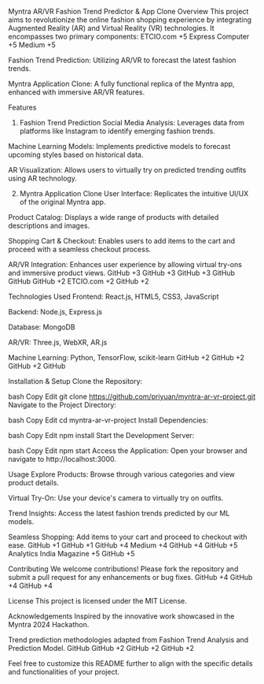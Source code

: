 Myntra AR/VR Fashion Trend Predictor & App Clone
Overview
This project aims to revolutionize the online fashion shopping experience by integrating Augmented Reality (AR) and Virtual Reality (VR) technologies. It encompasses two primary components:
ETCIO.com
+5
Express Computer
+5
Medium
+5

Fashion Trend Prediction: Utilizing AR/VR to forecast the latest fashion trends.

Myntra Application Clone: A fully functional replica of the Myntra app, enhanced with immersive AR/VR features.

Features
1. Fashion Trend Prediction
Social Media Analysis: Leverages data from platforms like Instagram to identify emerging fashion trends.

Machine Learning Models: Implements predictive models to forecast upcoming styles based on historical data.

AR Visualization: Allows users to virtually try on predicted trending outfits using AR technology.

2. Myntra Application Clone
User Interface: Replicates the intuitive UI/UX of the original Myntra app.

Product Catalog: Displays a wide range of products with detailed descriptions and images.

Shopping Cart & Checkout: Enables users to add items to the cart and proceed with a seamless checkout process.

AR/VR Integration: Enhances user experience by allowing virtual try-ons and immersive product views.
GitHub
+3
GitHub
+3
GitHub
+3
GitHub
GitHub
GitHub
+2
ETCIO.com
+2
GitHub
+2

Technologies Used
Frontend: React.js, HTML5, CSS3, JavaScript

Backend: Node.js, Express.js

Database: MongoDB

AR/VR: Three.js, WebXR, AR.js

Machine Learning: Python, TensorFlow, scikit-learn
GitHub
+2
GitHub
+2
GitHub
+2
GitHub

Installation & Setup
Clone the Repository:

bash
Copy
Edit
git clone https://github.com/priyuan/myntra-ar-vr-project.git
Navigate to the Project Directory:

bash
Copy
Edit
cd myntra-ar-vr-project
Install Dependencies:

bash
Copy
Edit
npm install
Start the Development Server:

bash
Copy
Edit
npm start
Access the Application:
Open your browser and navigate to http://localhost:3000.

Usage
Explore Products: Browse through various categories and view product details.

Virtual Try-On: Use your device's camera to virtually try on outfits.

Trend Insights: Access the latest fashion trends predicted by our ML models.

Seamless Shopping: Add items to your cart and proceed to checkout with ease.
GitHub
+1
GitHub
+1
GitHub
+4
Medium
+4
GitHub
+4
GitHub
+5
Analytics India Magazine
+5
GitHub
+5

Contributing
We welcome contributions! Please fork the repository and submit a pull request for any enhancements or bug fixes.
GitHub
+4
GitHub
+4
GitHub
+4

License
This project is licensed under the MIT License.

Acknowledgements
Inspired by the innovative work showcased in the Myntra 2024 Hackathon.

Trend prediction methodologies adapted from Fashion Trend Analysis and Prediction Model.
GitHub
GitHub
+2
GitHub
+2
GitHub
+2

Feel free to customize this README further to align with the specific details and functionalities of your project.
